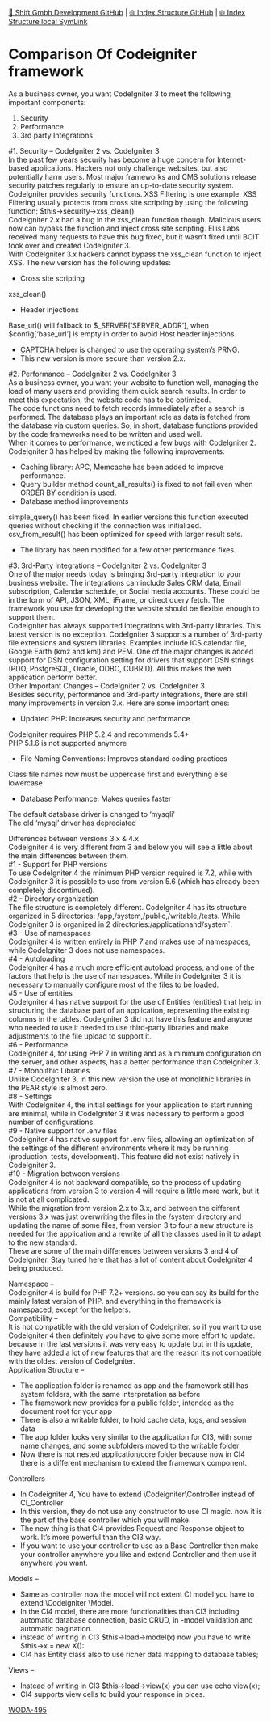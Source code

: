 [📁 Shift Gmbh Development GitHub](/cerulean-circle-unlimited-2cu/product/development/2cu-custom-development/shift-gmbh-development.md) | [🌐 Index Structure GitHub](/cerulean-circle-unlimited-2cu/product/development/2cu-custom-development/shift-gmbh-development/comparison-of-codeigniter-framework.md) | [🌐 Index Structure local SymLink](./comparison-of-codeigniter-framework.entry.md)

# Comparison Of Codeigniter framework

As a business owner, you want CodeIgniter 3 to meet the following important components:

1. Security
2. Performance
3. 3rd party Integrations

#1. Security – CodeIgniter 2 vs. CodeIgniter 3  
In the past few years security has become a huge concern for Internet-based applications. Hackers not only challenge websites, but also potentially harm users. Most major frameworks and CMS solutions release security patches regularly to ensure an up-to-date security system.  
CodeIgniter provides security functions. XSS Filtering is one example. XSS Filtering usually protects from cross site scripting by using the following function: $this->security->xss\_clean()  
CodeIgniter 2.x had a bug in the xss\_clean function though. Malicious users now can bypass the function and inject cross site scripting. Ellis Labs received many requests to have this bug fixed, but it wasn’t fixed until BCIT took over and created CodeIgniter 3.  
With CodeIgniter 3.x hackers cannot bypass the xss\_clean function to inject XSS. The new version has the following updates:

- Cross site scripting

xss\_clean()

- Header injections

Base\_url() will fallback to $\_SERVER\[‘SERVER\_ADDR’\], when $config\[‘base\_url’\] is empty in order to avoid Host header injections.

- CAPTCHA helper is changed to use the operating system’s PRNG.
- This new version is more secure than version 2.x.

#2. Performance – CodeIgniter 2 vs. CodeIgniter 3  
As a business owner, you want your website to function well, managing the load of many users and providing them quick search results. In order to meet this expectation, the website code has to be optimized.  
The code functions need to fetch records immediately after a search is performed. The database plays an important role as data is fetched from the database via custom queries. So, in short, database functions provided by the code frameworks need to be written and used well.  
When it comes to performance, we noticed a few bugs with CodeIgniter 2. CodeIgniter 3 has helped by making the following improvements:

- Caching library: APC, Memcache has been added to improve performance.
- Query builder method count\_all\_results() is fixed to not fail even when ORDER BY condition is used.
- Database method improvements

simple\_query() has been fixed. In earlier versions this function executed queries without checking if the connection was initialized.  
csv\_from\_result() has been optimized for speed with larger result sets.

- The library has been modified for a few other performance fixes.

#3. 3rd-Party Integrations – CodeIgniter 2 vs. CodeIgniter 3  
One of the major needs today is bringing 3rd-party integration to your business website. The integrations can include Sales CRM data, Email subscription, Calendar schedule, or Social media accounts. These could be in the form of API, JSON, XML, iFrame, or direct query fetch. The framework you use for developing the website should be flexible enough to support them.  
CodeIgniter has always supported integrations with 3rd-party libraries. This latest version is no exception. CodeIgniter 3 supports a number of 3rd-party file extensions and system libraries. Examples include ICS calendar file, Google Earth (kmz and kml) and PEM. One of the major changes is added support for DSN configuration setting for drivers that support DSN strings (PDO, PostgreSQL, Oracle, ODBC, CUBRID). All this makes the web application perform better.  
Other Important Changes – CodeIgniter 2 vs. CodeIgniter 3  
Besides security, performance and 3rd-party integrations, there are still many improvements in version 3.x. Here are some important ones:

- Updated PHP: Increases security and performance

CodeIgniter requires PHP 5.2.4 and recommends 5.4+  
PHP 5.1.6 is not supported anymore

- File Naming Conventions: Improves standard coding practices

Class file names now must be uppercase first and everything else lowercase

- Database Performance: Makes queries faster

The default database driver is changed to ‘mysqli’  
The old ‘mysql’ driver has depreciated

Differences between versions 3.x & 4.x  
CodeIgniter 4 is very different from 3 and below you will see a little about the main differences between them.  
#1 - Support for PHP versions  
To use CodeIgniter 4 the minimum PHP version required is 7.2, while with CodeIgniter 3 it is possible to use from version 5.6 (which has already been completely discontinued).  
#2 - Directory organization  
The file structure is completely different. CodeIgniter 4 has its structure organized in 5 directories: /app,/system,/public,/writable,/tests. While CodeIgniter 3 is organized in 2 directories:/applicationand/system\`.  
#3 - Use of namespaces  
CodeIgniter 4 is written entirely in PHP 7 and makes use of namespaces, while CodeIgniter 3 does not use namespaces.  
#4 - Autoloading  
CodeIgniter 4 has a much more efficient autoload process, and one of the factors that help is the use of namespaces. While in CodeIgniter 3 it is necessary to manually configure most of the files to be loaded.  
#5 - Use of entities  
CodeIgniter 4 has native support for the use of Entities (entities) that help in structuring the database part of an application, representing the existing columns in the tables. CodeIgniter 3 did not have this feature and anyone who needed to use it needed to use third-party libraries and make adjustments to the file upload to support it.  
#6 - Performance  
CodeIgniter 4, for using PHP 7 in writing and as a minimum configuration on the server, and other aspects, has a better performance than CodeIgniter 3.  
#7 - Monolithic Libraries  
Unlike CodeIgniter 3, in this new version the use of monolithic libraries in the PEAR style is almost zero.  
#8 - Settings  
With CodeIgniter 4, the initial settings for your application to start running are minimal, while in CodeIgniter 3 it was necessary to perform a good number of configurations.  
#9 - Native support for .env files  
CodeIgniter 4 has native support for .env files, allowing an optimization of the settings of the different environments where it may be running (production, tests, development). This feature did not exist natively in CodeIgniter 3.  
#10 - Migration between versions  
CodeIgniter 4 is not backward compatible, so the process of updating applications from version 3 to version 4 will require a little more work, but it is not at all complicated.  
While the migration from version 2.x to 3.x, and between the different versions 3.x was just overwriting the files in the /system directory and updating the name of some files, from version 3 to four a new structure is needed for the application and a rewrite of all the classes used in it to adapt to the new standard.  
These are some of the main differences between versions 3 and 4 of CodeIgniter. Stay tuned here that has a lot of content about CodeIgniter 4 being produced.

Namespace –  
Codeigniter 4 is build for PHP 7.2+ versions. so you can say its build for the mainly latest version of PHP. and everything in the framework is namespaced, except for the helpers.  
Compatibility –  
It is not compatible with the old version of CodeIgniter. so if you want to use CodeIgniter 4 then definitely you have to give some more effort to update. because in the last versions it was very easy to update but in this update, they have added a lot of new features that are the reason it’s not compatible with the oldest version of CodeIgniter.  
Application Structure – 

- The application folder is renamed as app and the framework still has system folders, with the same interpretation as before
- The framework now provides for a public folder, intended as the document root for your app
- There is also a writable folder, to hold cache data, logs, and session data
- The app folder looks very similar to the application for CI3, with some name changes, and some subfolders moved to the writable folder
- Now there is not nested application/core folder because now in CI4 there is a different mechanism to extend the framework component.

Controllers – 

- In Codeigniter 4, You have to extend \\Codeigniter\\Controller instead of CI\_Controller
- In this version, they do not use any constructor to use CI magic. now it is the part of the base controller which you will make.
- The new thing is that CI4 provides Request and Response object to work. It’s more powerful than the CI3 way.
- If you want to use your controller to use as a Base Controller then make your controller anywhere you like and extend Controller and then use it anywhere you want.

Models – 

- Same as controller now the model will not extent CI model you have to extend \\Codeigniter \\Model.
- In the CI4 model, there are more functionalities than CI3 including automatic database connection, basic CRUD, in -model validation and automatic pagination.
- instead of writing in CI3 $this->load->model(x) now you have to write $this->x = new X():
- CI4 has Entity class also to use richer data mapping to database tables;

Views – 

- Instead of writing in CI3 $this->load->view(x) you can use echo view(x);
- CI4 supports view cells to build your responce in pices.

 [WODA-495](https://2cu.atlassian.net/browse/WODA-495?src=confmacro)
